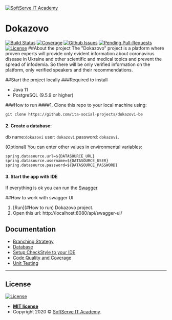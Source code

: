 <a href="https://softserve.academy/"><img src="https://s.057.ua/section/newsInternalIcon/upload/images/news/icon/000/050/792/vnutr_5ce4f980ef15f.jpg" title="SoftServe IT Academy" alt="SoftServe IT Academy"></a>

# Dokazovo
[![Build Status](https://img.shields.io/travis/ita-social-projects/dokazovi-be/master?style=flat-square)](https://travis-ci.org/github/ita-social-projects/dokazovi-be)
[![Coverage](https://sonarcloud.io/api/project_badges/measure?project=ita-social-projects_dokazovi-be&metric=coverage)](https://sonarcloud.io/dashboard?id=ita-social-projects_dokazovi-be)
[![Github Issues](https://img.shields.io/github/issues/ita-social-projects/dokazovi-be?style=flat-square)](https://github.com/ita-social-projects/dokazovi-be/issues)
[![Pending Pull-Requests](https://img.shields.io/github/issues-pr/ita-social-projects/dokazovi-be?style=flat-square)](https://github.com/ita-social-projects/dokazovi-be/pulls)
[![License](http://img.shields.io/:license-mit-blue.svg?style=flat-square)](http://badges.mit-license.org)
##About the project
The "Dokazovo" project is a platform where proven experts will provide only evident information about coronavirus disease in Ukraine and other scientific and medical topics and prevent the spread of infodemia.
So there will be only verified information on the platform, only verified speakers and their recommendations.


##Start the project locally
###Required to install
* Java 11
* PostgreSQL (9.5.9 or higher)

###How to run
####1. Clone this repo to your local machine using:
```shell
git clone https://github.com/ita-social-projects/dokazovi-be
```
#### 2. Create a database: 
db name:`dokazovi` user: `dokazovi` password: `dokazovi`.

(Optional) You can enter other values in environmental variables:
```properties
spring.datasource.url=${DATASOURCE_URL}
spring.datasource.username=${DATASOURCE_USER}
spring.datasource.password=${DATASOURCE_PASSWORD}
```
#### 3. Start the app with IDE

If everything is ok you can run the [Swagger](#How-to-work-with-swagger-UI)

##How to work with swagger UI
1. [Run](#How to run) Dokazovo project.
2. Open this url: http://localhost:8080/api/swagger-ui/

## Documentation
* [Branching Strategy](https://github.com/ita-social-projects/dokazovi-be/wiki/Branching-Strategy)
* [Database](https://github.com/ita-social-projects/dokazovi-be/wiki/Database)
* [Setup CheckStyle to your IDE](https://github.com/ita-social-projects/dokazovi-be/wiki/Setup-CheckStyle-to-your-IDE)
* [Code Quality and Coverage](https://github.com/ita-social-projects/dokazovi-be/wiki/Code-Quality-and-Coverage)
* [Unit Testing](https://github.com/ita-social-projects/dokazovi-be/wiki/Unit-Testing)
---

## License

[![License](http://img.shields.io/:license-mit-blue.svg?style=flat-square)](http://badges.mit-license.org)

- **[MIT license](http://opensource.org/licenses/mit-license.php)**
- Copyright 2020 © <a href="https://softserve.academy/" target="_blank"> SoftServe IT Academy</a>.